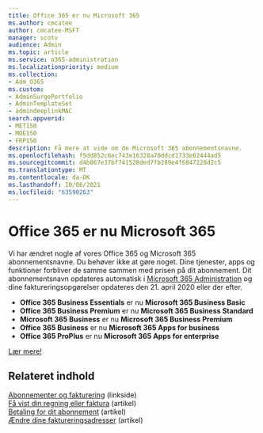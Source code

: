 ```yaml
---
title: Office 365 er nu Microsoft 365
ms.author: cmcatee
author: cmcatee-MSFT
manager: scotv
audience: Admin
ms.topic: article
ms.service: o365-administration
ms.localizationpriority: medium
ms.collection:
- Adm_O365
ms.custom:
- AdminSurgePortfolio
- AdminTemplateSet
- admindeeplinkMAC
search.appverid:
- MET150
- MOE150
- FRP150
description: Få mere at vide om de Microsoft 365 abonnementsnavne.
ms.openlocfilehash: f5dd852c6ec743e16328a70ddcd1733e62444ad5
ms.sourcegitcommit: d4b867e37bf741528ded7fb289e4f6847228d2c5
ms.translationtype: MT
ms.contentlocale: da-DK
ms.lasthandoff: 10/06/2021
ms.locfileid: "63590263"
---
```

# <a name="office-365-is-now-microsoft-365"></a>Office 365 er nu Microsoft 365

Vi har ændret nogle af vores Office 365 og Microsoft 365 abonnementsnavne. Du behøver ikke at gøre noget. Dine tjenester, apps og funktioner forbliver de samme sammen med prisen på dit abonnement. Dit abonnementsnavn opdateres automatisk i <a href="https://go.microsoft.com/fwlink/p/?linkid=2166757" target="_blank">Microsoft 365 Administration</a> og dine faktureringsopgørelser opdateres den 21. april 2020 eller der efter.

- **Office 365 Business Essentials** er nu **Microsoft 365 Business Basic**
- **Office 365 Business Premium** er nu **Microsoft 365 Business Standard**
- **Microsoft 365 Business** er nu **Microsoft 365 Business Premium**
- **Office 365 Business** er nu **Microsoft 365 Apps for business**
- **Office 365 ProPlus** er nu **Microsoft 365 Apps for enterprise**

[Lær mere!](https://go.microsoft.com/fwlink/?linkid=2120533)

## <a name="related-content"></a>Relateret indhold

[Abonnementer og fakturering](../commerce/index.yml) (linkside)\
[Få vist din regning eller faktura](../commerce/billing-and-payments/view-your-bill-or-invoice.md) (artikel)\
[Betaling for dit abonnement](../commerce/billing-and-payments/pay-for-your-subscription.md) (artikel)\
[Ændre dine faktureringsadresser](../commerce/billing-and-payments/change-your-billing-addresses.md) (artikel)
